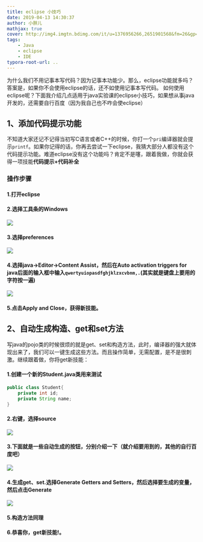 ```yaml
---
title: eclipse 小技巧
date: 2019-04-13 14:30:37
author: 小胖儿
mathjax: true
cover: http://img4.imgtn.bdimg.com/it/u=1376956266,2651901568&fm=26&gp=0.jpg
tags: 
	- Java
	- eclipse
	- IDE
typora-root-url: ..
---
```


为什么我们不用记事本写代码？因为记事本功能少。那么，eclipse功能就多吗？答案是，如果你不会使用eclipse的话，还不如使用记事本写代码。
如何使用eclipse呢？下面我介绍几点适用于java实验课的eclipse小技巧，如果想从事java开发的，还需要自行百度（因为我自己也不咋会使eclipse）

<!-- more -->

## 1、添加代码提示功能

不知道大家还记不记得当初写C语言或者C++的时候，你打一个`pri`编译器就会提示`printf`。如果你记得的话，你再去尝试一下eclipse，我猜大部分人都没有这个代码提示功能。难道eclipse没有这个功能吗？肯定不是噻，跟着我做，你就会获得一项技能**代码提示+代码补全**

### 操作步骤

 #### 1.打开eclipse

 #### 2.选择工具条的**Windows**

   ![](/assets/eclipse工具条.png)

 #### 3.选择**preferences**

   ![](/assets/eclipse选项.png)

 #### 4.选择java->Editor->Content Assist，然后在**Auto activation triggers for java**后面的输入框中输入`qwertyuiopasdfghjklzxcvbnm,.`(其实就是键盘上要用的字符按一遍)

   ![](/assets/eclipse菜单.png)

 #### 5.点击**Apply and Close**，获得新技能。

## 2、自动生成构造、get和set方法

写java的pojo类的时候很烦的就是get、set和构造方法，此时，编译器的强大就体现出来了，我们可以一键生成这些方法。而且操作简单，无需配置，是不是很刺激。继续跟着做，你将get新技能：

 #### 1.创建一个新的Student.java类用来测试

```java
public class Student{
	private int id;
	private String name;
}
```

 #### 2.右键，选择**source**

  ![](/assets/eclipse_source.png)

 #### 3.下面就是一些自动生成的按钮，分别介绍一下（就介绍要用到的，其他的自行百度吧）

![](/assets/9f67498909134c1c96a8bbaba3d6dc24.png)

 #### 4.生成get、set.选择**Generate Getters and Setters**，然后选择要生成的变量，然后点击**Generate**

![](assets/eace41cfe4684a8cb52f87242b87f8a2.png)

 #### 5.构造方法同理

 #### 6.恭喜你，get新技能!。